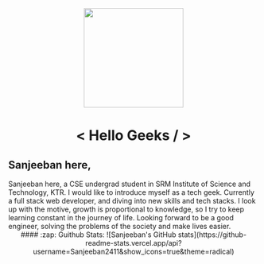 <div id="header" align="center" style={flex:row}>
  <img src="https://media.giphy.com/media/trN83pDD8yRDHBGfl3/giphy.gif" width="200"/>
  <h1> < Hello Geeks / > </h1>
  <h2 align="left">Sanjeeban here,</h2>
     
  <div align="left"> 
          Sanjeeban here, a CSE undergrad student in SRM Institute of Science and Technology, KTR. I would like to introduce myself as a tech geek. Currently a full stack web developer, and diving into new skills and tech stacks. I look up with the motive, growth is proportional to knowledge, so I try to keep learning constant in the journey of life. Looking forward to be a good engineer, solving the problems of the society and make lives easier.
  </div>
<!--       </div> -->
  #### :zap: Guithub Stats:
  ![Sanjeeban's GitHub stats](https://github-readme-stats.vercel.app/api?username=Sanjeeban2411&show_icons=true&theme=radical)

</div>


